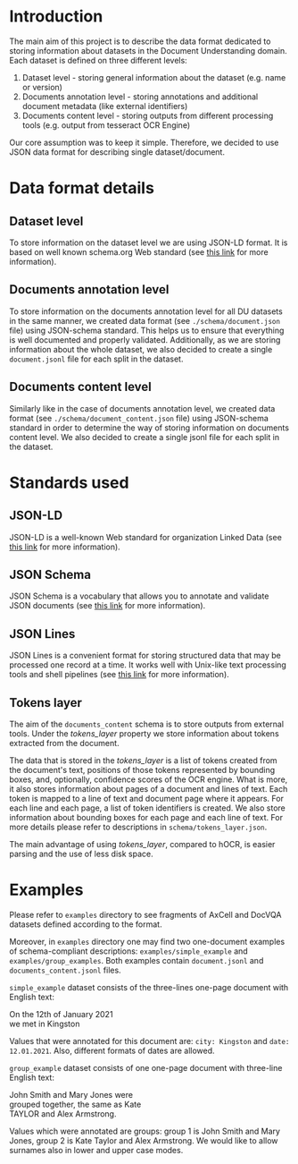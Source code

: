 # Introduction

The main aim of this project is to describe the data format dedicated to storing information about datasets in the Document Understanding domain. Each dataset is defined on three different levels:
 1. Dataset level - storing general information about the dataset (e.g. name or version)
 2. Documents annotation level - storing annotations and additional document metadata (like external identifiers) 
 3. Documents content level - storing outputs from different processing tools (e.g. output from tesseract OCR Engine)

Our core assumption was to keep it simple. Therefore, we decided to use JSON data format for describing single dataset/document.  

# Data format details

## Dataset level 

To store information on the dataset level we are using JSON-LD format. It is based on well known schema.org Web standard (see [this link](https://developers.google.com/search/docs/data-types/dataset) for more information). 

## Documents annotation level 

To store information on the documents annotation level for all DU datasets in the same manner, we created data format (see `./schema/document.json` file) using JSON-schema standard. This helps us to ensure that everything is well documented and properly validated. 
Additionally, as we are storing information about the whole dataset, we also decided to create a single `document.jsonl` file for each split in the dataset. 

## Documents content level

Similarly like in the case of documents annotation level, we created data format (see `./schema/document_content.json` file) using JSON-schema standard in order to determine the way of storing information on documents content level. 
We also decided to create a single jsonl file for each split in the dataset. 

# Standards used

## JSON-LD

JSON-LD is a well-known Web standard for organization Linked Data (see [this link](https://json-ld.org/) for more information).

## JSON Schema

JSON Schema is a vocabulary that allows you to annotate and validate JSON documents (see [this link](https://json-schema.org/) for more information).

## JSON Lines 

JSON Lines is a convenient format for storing structured data that may be processed one record at a time. It works well with Unix-like text processing tools and shell pipelines (see [this link](https://jsonlines.org/) for more information).

## Tokens layer

The aim of the `documents_content` schema is to store outputs from external tools. 
Under the _tokens_layer_ property we store information about tokens extracted from the document.

The data that is stored in the _tokens_layer_ is a list of tokens created from the document's text, 
positions of those tokens represented by bounding boxes, and, optionally, confidence scores of the OCR engine. 
What is more, it also stores information about pages of a document and lines of text. 
Each token is mapped to a line of text and document page where it appears. 
For each line and each page, a list of token identifiers is created. 
We also store information about bounding boxes for each page and each line of text. 
For more details please refer to descriptions in `schema/tokens_layer.json`.

The main advantage of using _tokens_layer_, compared to hOCR, is easier parsing and the use of less disk space. 

# Examples
Please refer to `examples` directory to see fragments of AxCell and DocVQA datasets defined according to the format. 

Moreover, in `examples` directory one may find two one-document examples of schema-compliant descriptions: `examples/simple_example` and `examples/group_examples`.
Both examples contain `document.jsonl` and `documents_content.jsonl` files. 

`simple_example` dataset consists of the three-lines one-page document with English text:

On the 12th of January 2021  
we met in Kingston 

Values that were annotated for this document are: `city: Kingston` and `date: 12.01.2021`. 
Also, different formats of dates are allowed. 

`group_example` dataset consists of one one-page document with three-line English text:

John Smith and Mary Jones were  
grouped together, the same as Kate  
TAYLOR and Alex Armstrong. 

Values which were annotated are groups: group 1 is John Smith and Mary Jones, group 2 is Kate Taylor and Alex Armstrong.
We would like to allow surnames also in lower and upper case modes. 
